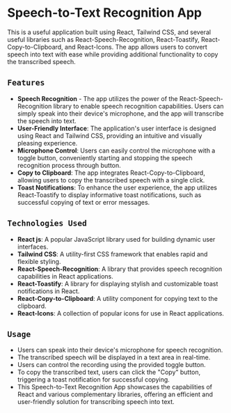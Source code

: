 # Speech-to-Text Recognition App
This is a useful application built using React, Tailwind CSS, and several useful libraries such as React-Speech-Recognition, React-Toastify, React-Copy-to-Clipboard, and React-Icons. The app allows users to convert speech into text with ease while providing additional functionality to copy the transcribed speech.



## `Features`
- **Speech Recognition** - The app utilizes the power of the React-Speech-Recognition library to enable speech recognition capabilities. Users can simply speak into their device's microphone, and the app will transcribe the speech into text.
- **User-Friendly Interface**: The application's user interface is designed using React and Tailwind CSS, providing an intuitive and visually pleasing experience.
- **Microphone Control**: Users can easily control the microphone with a toggle button, conveniently starting and stopping the speech recognition process through button.
- **Copy to Clipboard**: The app integrates React-Copy-to-Clipboard, allowing users to copy the transcribed speech with a single click.
- **Toast Notifications**: To enhance the user experience, the app utilizes React-Toastify to display informative toast notifications, such as successful copying of text or error messages.


## `Technologies Used`
- **React js**: A popular JavaScript library used for building dynamic user interfaces.
- **Tailwind CSS**: A utility-first CSS framework that enables rapid and flexible styling.
- **React-Speech-Recognition**: A library that provides speech recognition capabilities in React applications.
- **React-Toastify**: A library for displaying stylish and customizable toast notifications in React.
- **React-Copy-to-Clipboard**: A utility component for copying text to the clipboard.
- **React-Icons**: A collection of popular icons for use in React applications.


## `Usage`
- Users can speak into their device's microphone for speech recognition.
- The transcribed speech will be displayed in a text area in real-time.
- Users can control the recording using the provided toggle button.
- To copy the transcribed text, users can click the "Copy" button, triggering a toast notification for successful copying.
- This Speech-to-Text Recognition App showcases the capabilities of React and various complementary libraries, offering an efficient and user-friendly solution for transcribing speech into text.
